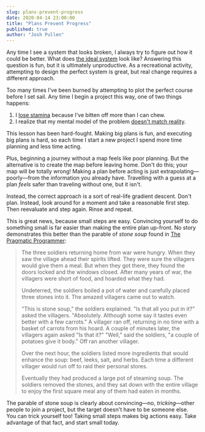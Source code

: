 ```yaml
---
slug: plans-prevent-progress
date: 2020-04-14 23:00:00
title: "Plans Prevent Progress"
published: true
author: "Josh Pullen"
---
```


Any time I see a system that looks broken, I always try to figure out how it
could be better. What does
[the ideal system](https://joshuapullen.com/blog/posts/the-ideal-school/) look
like? Answering this question is fun, but it is ultimately unproductive. As a
recreational activity, attempting to design the perfect system is great, but
real change requires a different approach.

Too many times I've been burned by attempting to plot the perfect course before
I set sail. Any time I begin a project this way, one of two things happens:

1. I
   [lose stamina](https://basecamp.com/gettingreal/07.4-seek-and-celebrate-small-victories)
   because I've bitten off more than I can chew.
2. I realize that my mental model of the problem
   [doesn't match reality](https://basecamp.com/gettingreal/06.1-race-to-running-software).

This lesson has been hard-fought. Making big plans is fun, and executing big
plans is hard, so each time I start a new project I spend more time planning and
less time acting.

Plus, beginning a journey without a map feels like poor planning. But the
alternative is to create the map before leaving home. Don't do this; your map
will be totally wrong! Making a plan before acting is just
extrapolating—poorly—from the information you already have. Travelling with a
guess at a plan _feels_ safer than traveling without one, but it isn't.

Instead, the correct approach is a sort of real-life gradient descent. Don't
plan. Instead, look around for a moment and take a reasonable first step. Then
reevaluate and step again. Rinse and repeat.

This is great news, because small steps are easy. Convincing yourself to do
something small is far easier than making the entire plan up-front. No story
demonstrates this better than the parable of _stone soup_ found in
[The Pragmatic Programmer](https://www.amazon.com/Pragmatic-Programmer-Journeyman-Master/dp/020161622X):

> The three soldiers returning home from war were hungry. When they saw the
> village ahead their spirits lifted. They were sure the villagers would give
> them a meal. But when they got there, they found the doors locked and the
> windows closed. After many years of war, the villagers were short of food, and
> hoarded what they had.
>
> Undeterred, the soldiers boiled a pot of water and carefully placed three
> stones into it. The amazed villagers came out to watch.
>
> "This is stone soup," the soldiers explained. "Is that all you put in it?"
> asked the villagers. "Absolutely. Although some say it tastes even better with
> a few carrots." A villager ran off, returning in no time with a basket of
> carrots from his hoard. A couple of minutes later, the villagers again asked
> "Is that it?" "Well," said the soldiers, "a couple of potatoes give it body."
> Off ran another villager.
>
> Over the next hour, the soldiers listed more ingredients that would enhance
> the soup: beef, leeks, salt, and herbs. Each time a different villager would
> run off to raid their personal stores.
>
> Eventually they had produced a large pot of steaming soup. The soldiers
> removed the stones, and they sat down with the entire village to enjoy the
> first square meal any of them had eaten in months.

The parable of stone soup is clearly about convincing—no, _tricking_—other
people to join a project, but the target doesn't have to be someone else. You
can trick yourself too! Taking small steps makes big actions easy. Take
advantage of that fact, and start small today.
